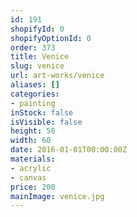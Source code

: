 ```yaml
---
id: 191
shopifyId: 0
shopifyOptionId: 0
order: 373
title: Venice
slug: venice
url: art-works/venice
aliases: []
categories:
- painting
inStock: false
isVisible: false
height: 50
width: 60
date: 2016-01-01T00:00:00Z
materials:
- acrylic
- canvas
price: 200
mainImage: venice.jpg
---
```


